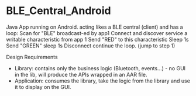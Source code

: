 # BLE_Central_Android

Java App running on Android.  acting likes a BLE central (client) and has a loop:
Scan for "BLE" broadcast-ed by app1
Connect and discover service a writable characteristic from app 1
Send "RED" to this characteristic 
Sleep 1s
Send "GREEN"
sleep 1s
Disconnect
continue the loop. (jump to step 1)

Design Requirements

- Library: contains only the business logic (Bluetooth, events...) - no GUI in the lib, will produce the APIs wrapped in an AAR file.
- Application: consumes the library, take the logic from the library and use it to display on the GUI.
